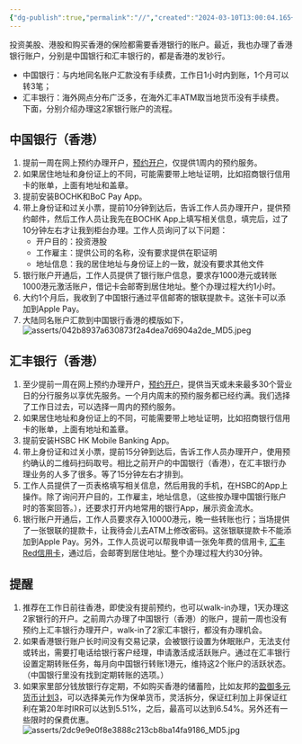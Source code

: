```yaml
---
{"dg-publish":true,"permalink":"//","created":"2024-03-10T13:00:04.165+08:00","updated":"2024-03-10T16:17:52.481+08:00"}
---
```



投资美股、港股和购买香港的保险都需要香港银行的账户。最近，我也办理了香港银行账户，分别是中国银行和汇丰银行的，都是香港的发钞行。
* 中国银行：与内地同名账户汇款没有手续费，工作日1小时内到账，1个月可以转3笔；
* 汇丰银行：海外网点分布广泛多，在海外汇丰ATM取当地货币没有手续费。
下面，分别介绍办理这2家银行账户的流程。
## 中国银行（香港）
1. 提前一周在网上预约办理开户，[预约开户](https://www.bochk.com/sc/contact/online/hkpaccountopen.html)，仅提供1周内的预约服务。
2. 如果居住地址和身份证上的不同，可能需要带上地址证明，比如招商银行信用卡的账单，上面有地址和盖章。
3. 提前安装BOCHK和BoC Pay App。
4. 带上身份证和过关小票，提前10分钟到达后，告诉工作人员办理开户，提供预约邮件，然后工作人员让我先在BOCHK App上填写相关信息，填完后，过了10分钟左右才让我到柜台办理。工作人员询问了以下问题：
	* 开户目的：投资港股
	* 工作雇主：提供公司的名称，没有要求提供在职证明
	* 地址信息：我的居住地址与身份证上的一致，就没有要求其他文件
5. 银行账户开通后，工作人员提供了银行账户信息，要求存1000港元或转账1000港元激活账户，借记卡会邮寄到居住地址。整个办理过程大约1小时。
6. 大约1个月后，我收到了中国银行通过平信邮寄的银联提款卡。这张卡可以添加到Apple Pay。
7. 大陆同名账户汇款到中国银行香港的模版如下，
	![asserts/042b8937a630873f2a4dea7d6904a2de_MD5.jpeg](/img/user/asserts/042b8937a630873f2a4dea7d6904a2de_MD5.jpeg)


## 汇丰银行（香港）
1. 至少提前一周在网上预约办理开户，[预约开户](https://www.eticketing.hsbc.com.hk/Booking/Index/SC)，提供当天或未来最多30个营业日的分行服务以享优先服务。一个月内周末的预约服务都已经约满。我们选择了工作日过去，可以选择一周内的预约服务。
2. 如果居住地址和身份证上的不同，可能需要带上地址证明，比如招商银行信用卡的账单，上面有地址和盖章。
3. 提前安装HSBC HK Mobile Banking App。
4. 带上身份证和过关小票，提前15分钟到达后，告诉工作人员办理开户，使用预约确认的二维码扫码取号。相比之前开户的中国银行（香港），在汇丰银行办理业务的人多了很多。等了15分钟左右才排到。
5. 工作人员提供了一页表格填写相关信息，然后用我的手机，在HSBC的App上操作。除了询问开户目的，工作雇主，地址信息，（这些按办理中国银行账户时的答案回答。），还要求打开内地常用的银行App，展示资金流水。
6. 银行账户开通后，工作人员要求存入10000港元，晚一些转账也行；当场提供了一张银联的提款卡，让我待会儿去ATM上修改密码。这张银联提款卡不能添加到Apple Pay。另外，工作人员说可以帮我申请一张免年费的信用卡, [汇丰Red信用卡](https://www.hsbc.com.hk/zh-cn/credit-cards/products/red/)，通过后，会邮寄到居住地址。整个办理过程大约30分钟。

## 提醒
1. 推荐在工作日前往香港，即使没有提前预约，也可以walk-in办理，1天办理这2家银行的开户。之前周六办理了中国银行（香港）的账户，提前一周也没有预约上汇丰银行办理开户，walk-in了2家汇丰银行，都没有办理机会。
2. 如果香港银行账户长时间没有交易记录，会被银行设置为休眠账户，无法支付或转出，需要打电话给银行客户经理，申请激活成活跃账户。通过在汇丰银行设置定期转账任务，每月向中国银行转账1港元，维持这2个账户的活跃状态。（中国银行里没有找到定期转账的选项。）
3. 如果家里部分钱放银行存定期，不如购买香港的储蓄险，比如友邦的[盈御多元货币计划3](https://www.aia.com.hk/zh-cn/products/save/global-power-3)，可以选择美元作为保单货币，灵活拆分，保证红利加上非保证红利在第20年时IRR可以达到5.51%，之后，最高可以达到6.54%。另外还有一些限时的保费优惠。
	![asserts/2dc9e9e0f8e3888c213cb8ba14fa9186_MD5.jpg](/img/user/asserts/2dc9e9e0f8e3888c213cb8ba14fa9186_MD5.jpg)
